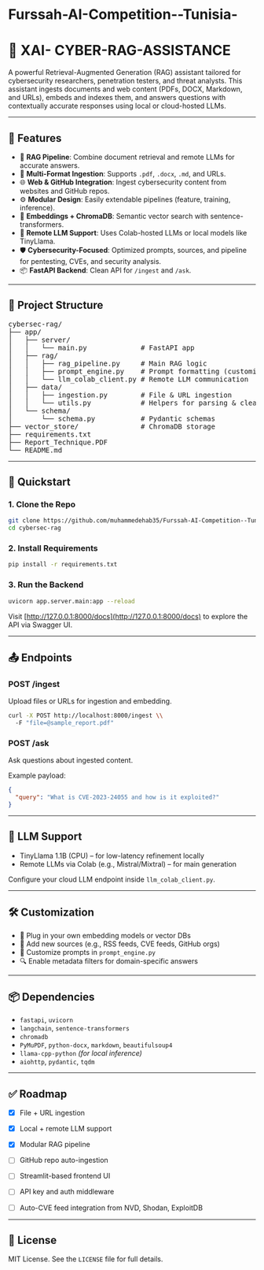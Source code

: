 # Furssah-AI-Competition--Tunisia-


# 🔐 XAI- CYBER-RAG-ASSISTANCE

A powerful Retrieval-Augmented Generation (RAG) assistant tailored for cybersecurity researchers, penetration testers, and threat analysts. This assistant ingests documents and web content (PDFs, DOCX, Markdown, and URLs), embeds and indexes them, and answers questions with contextually accurate responses using local or cloud-hosted LLMs.

---

## 🚀 Features

- 🧠 **RAG Pipeline**: Combine document retrieval and remote LLMs for accurate answers.  
- 📄 **Multi-Format Ingestion**: Supports `.pdf`, `.docx`, `.md`, and URLs.  
- 🌐 **Web & GitHub Integration**: Ingest cybersecurity content from websites and GitHub repos.  
- ⚙️ **Modular Design**: Easily extendable pipelines (feature, training, inference).  
- 🧩 **Embeddings + ChromaDB**: Semantic vector search with sentence-transformers.  
- 🤖 **Remote LLM Support**: Uses Colab-hosted LLMs or local models like TinyLlama.  
- 🛡️ **Cybersecurity-Focused**: Optimized prompts, sources, and pipeline for pentesting, CVEs, and security analysis.  
- 📦 **FastAPI Backend**: Clean API for `/ingest` and `/ask`.

---

## 📁 Project Structure

<pre>
cybersec-rag/
├── app/
│   ├── server/
│   │   └── main.py             # FastAPI app
│   ├── rag/
│   │   ├── rag_pipeline.py     # Main RAG logic
│   │   ├── prompt_engine.py    # Prompt formatting (customizable)
│   │   └── llm_colab_client.py # Remote LLM communication
│   ├── data/
│   │   ├── ingestion.py        # File & URL ingestion
│   │   └── utils.py            # Helpers for parsing & cleaning
│   └── schema/
│       └── schema.py           # Pydantic schemas
├── vector_store/               # ChromaDB storage
├── requirements.txt
├── Report_Technique.PDF
└── README.md
</pre>

---

## 🧪 Quickstart

### 1. Clone the Repo

```bash
git clone https://github.com/muhammedehab35/Furssah-AI-Competition--Tunisia-.git
cd cybersec-rag
```

### 2. Install Requirements

```bash
pip install -r requirements.txt
```

### 3. Run the Backend

```bash
uvicorn app.server.main:app --reload
```

Visit [http://127.0.0.1:8000/docs](http://127.0.0.1:8000/docs) to explore the API via Swagger UI.

---

## 📤 Endpoints

### POST /ingest

Upload files or URLs for ingestion and embedding.

```bash
curl -X POST http://localhost:8000/ingest \\
  -F "file=@sample_report.pdf"
```

### POST /ask

Ask questions about ingested content.

Example payload:

```json
{
  "query": "What is CVE-2023-24055 and how is it exploited?"
}
```

---

## 🧠 LLM Support

- TinyLlama 1.1B (CPU) – for low-latency refinement locally  
- Remote LLMs via Colab (e.g., Mistral/Mixtral) – for main generation

Configure your cloud LLM endpoint inside `llm_colab_client.py`.

---

## 🛠️ Customization

- 🔧 Plug in your own embedding models or vector DBs  
- 🔌 Add new sources (e.g., RSS feeds, CVE feeds, GitHub orgs)  
- 🧪 Customize prompts in `prompt_engine.py`  
- 🔍 Enable metadata filters for domain-specific answers

---

## 📦 Dependencies

- `fastapi`, `uvicorn`  
- `langchain`, `sentence-transformers`  
- `chromadb`  
- `PyMuPDF`, `python-docx`, `markdown`, `beautifulsoup4`  
- `llama-cpp-python` *(for local inference)*  
- `aiohttp`, `pydantic`, `tqdm`

---

## ✅ Roadmap

- [x] File + URL ingestion  
- [x] Local + remote LLM support  
- [x] Modular RAG pipeline  
- [ ] GitHub repo auto-ingestion  
- [ ] Streamlit-based frontend UI  
- [ ] API key and auth middleware  
- [ ] Auto-CVE feed integration from NVD, Shodan, ExploitDB


---

## 📄 License

MIT License. See the `LICENSE` file for full details.
